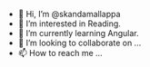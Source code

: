- 👋 Hi, I’m @skandamallappa
- 👀 I’m interested in Reading.
- 🌱 I’m currently learning Angular.
- 💞️ I’m looking to collaborate on ...
- 📫 How to reach me ...

<!---
skandamallapa/skandamallapa is a ✨ special ✨ repository because its `README.md` (this file) appears on your GitHub profile.
You can click the Preview link to take a look at your changes.
--->
